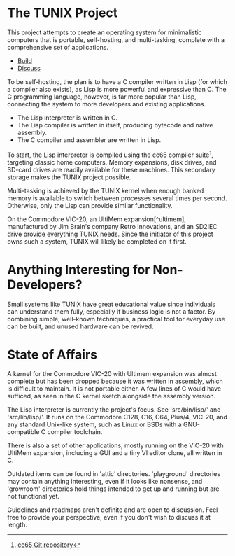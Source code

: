 The TUNIX Project
=================

This project attempts to create an operating system for
minimalistic computers that is portable, self-hosting, and
multi-tasking, complete with a comprehensive set of
applications.

* [Build](BUILD.md)
* [Discuss](https://github.com/SvenMichaelKlose/tunix/discussions)

To be self-hosting, the plan is to have a C compiler written
in Lisp (for which a compiler also exists), as Lisp is more
powerful and expressive than C.  The C programming language,
however, is far more popular than Lisp, connecting the
system to more developers and existing applications.

* The Lisp interpreter is written in C.
* The Lisp compiler is written in itself, producing bytecode
  and native assembly.
* The C compiler and assembler are written in Lisp.

To start, the Lisp interpreter is compiled using the cc65
compiler suite[^cc65], targeting classic home computers.
Memory expansions, disk drives, and SD-card drives are
readily available for these machines.  This secondary
storage makes the TUNIX project possible.

[^cc65]: [cc65 Git repository](https://github.com/cc65/cc65)

Multi-tasking is achieved by the TUNIX kernel when enough
banked memory is available to switch between processes
several times per second.  Otherwise, only the Lisp can
provide similar functionality.

On the Commodore VIC-20, an UltiMem expansion[^ultimem],
manufactured by Jim Brain's company Retro Innovations, and
an SD2IEC drive provide everything TUNIX needs.  Since the
initiator of this project owns such a system, TUNIX will
likely be completed on it first.

# Anything Interesting for Non-Developers?

Small systems like TUNIX have great educational value since
individuals can understand them fully, especially if
business logic is not a factor.  By combining simple,
well-known techniques, a practical tool for everyday use can
be built, and unused hardware can be revived.

# State of Affairs

A kernel for the Commodore VIC-20 with Ultimem expansion was
almost complete but has been dropped because it was written
in assembly, which is difficult to maintain.  It is not
portable either.  A few lines of C would have sufficed, as
seen in the C kernel sketch alongside the assembly version.

The Lisp interpreter is currently the project's focus.  See
'src/bin/lisp/' and 'src/lib/lisp/'.  It runs on the
Commodore C128, C16, C64, Plus/4, VIC-20, and any standard
Unix-like system, such as Linux or BSDs with a
GNU-compatible C compiler toolchain.

There is also a set of other applications, mostly running on
the VIC-20 with UltiMem expansion, including a GUI and a
tiny VI editor clone, all written in C.

Outdated items can be found in 'attic' directories.
'playground' directories may contain anything interesting,
even if it looks like nonsense, and 'growroom' directories
hold things intended to get up and running but are not
functional yet.

Guidelines and roadmaps aren't definite and are open to
discussion.  Feel free to provide your perspective, even if
you don't wish to discuss it at length.
